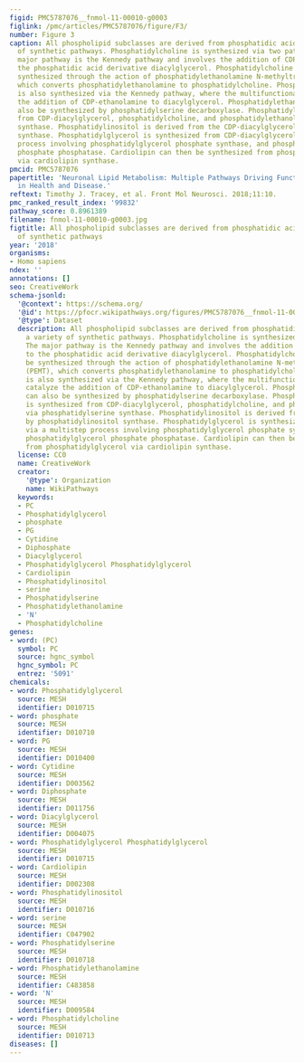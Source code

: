 ```yaml
---
figid: PMC5787076__fnmol-11-00010-g0003
figlink: /pmc/articles/PMC5787076/figure/F3/
number: Figure 3
caption: All phospholipid subclasses are derived from phosphatidic acid via a variety
  of synthetic pathways. Phosphatidylcholine is synthesized via two pathways. The
  major pathway is the Kennedy pathway and involves the addition of CDP-choline to
  the phosphatidic acid derivative diacylglycerol. Phosphatidylcholine can also be
  synthesized through the action of phosphatidylethanolamine N-methyltransferase (PEMT),
  which converts phosphatidylethanolamine to phosphatidylcholine. Phosphatidylethanolamine
  is also synthesized via the Kennedy pathway, where the multifunctional enzymes catalyze
  the addition of CDP-ethanolamine to diacylglycerol. Phosphatidylethanolamine can
  also be synthesized by phosphatidylserine decarboxylase. Phosphatidylserine is synthesized
  from CDP-diacylglycerol, phosphatidylcholine, and phosphatidylethanolamine via phosphatidylserine
  synthase. Phosphatidylinositol is derived from the CDP-diacylglycerol by phosphatidylinositol
  synthase. Phosphatidylglycerol is synthesized from CDP-diacylglycerol via a multistep
  process involving phosphatidylglycerol phosphate synthase, and phosphatidylglycerol
  phosphate phosphatase. Cardiolipin can then be synthesized from phosphatidylglycerol
  via cardiolipin synthase.
pmcid: PMC5787076
papertitle: 'Neuronal Lipid Metabolism: Multiple Pathways Driving Functional Outcomes
  in Health and Disease.'
reftext: Timothy J. Tracey, et al. Front Mol Neurosci. 2018;11:10.
pmc_ranked_result_index: '99832'
pathway_score: 0.8961389
filename: fnmol-11-00010-g0003.jpg
figtitle: All phospholipid subclasses are derived from phosphatidic acid via a variety
  of synthetic pathways
year: '2018'
organisms:
- Homo sapiens
ndex: ''
annotations: []
seo: CreativeWork
schema-jsonld:
  '@context': https://schema.org/
  '@id': https://pfocr.wikipathways.org/figures/PMC5787076__fnmol-11-00010-g0003.html
  '@type': Dataset
  description: All phospholipid subclasses are derived from phosphatidic acid via
    a variety of synthetic pathways. Phosphatidylcholine is synthesized via two pathways.
    The major pathway is the Kennedy pathway and involves the addition of CDP-choline
    to the phosphatidic acid derivative diacylglycerol. Phosphatidylcholine can also
    be synthesized through the action of phosphatidylethanolamine N-methyltransferase
    (PEMT), which converts phosphatidylethanolamine to phosphatidylcholine. Phosphatidylethanolamine
    is also synthesized via the Kennedy pathway, where the multifunctional enzymes
    catalyze the addition of CDP-ethanolamine to diacylglycerol. Phosphatidylethanolamine
    can also be synthesized by phosphatidylserine decarboxylase. Phosphatidylserine
    is synthesized from CDP-diacylglycerol, phosphatidylcholine, and phosphatidylethanolamine
    via phosphatidylserine synthase. Phosphatidylinositol is derived from the CDP-diacylglycerol
    by phosphatidylinositol synthase. Phosphatidylglycerol is synthesized from CDP-diacylglycerol
    via a multistep process involving phosphatidylglycerol phosphate synthase, and
    phosphatidylglycerol phosphate phosphatase. Cardiolipin can then be synthesized
    from phosphatidylglycerol via cardiolipin synthase.
  license: CC0
  name: CreativeWork
  creator:
    '@type': Organization
    name: WikiPathways
  keywords:
  - PC
  - Phosphatidylglycerol
  - phosphate
  - PG
  - Cytidine
  - Diphosphate
  - Diacylglycerol
  - Phosphatidylglycerol Phosphatidylglycerol
  - Cardiolipin
  - Phosphatidylinositol
  - serine
  - Phosphatidylserine
  - Phosphatidylethanolamine
  - 'N'
  - Phosphatidylcholine
genes:
- word: (PC)
  symbol: PC
  source: hgnc_symbol
  hgnc_symbol: PC
  entrez: '5091'
chemicals:
- word: Phosphatidylglycerol
  source: MESH
  identifier: D010715
- word: phosphate
  source: MESH
  identifier: D010710
- word: PG
  source: MESH
  identifier: D010400
- word: Cytidine
  source: MESH
  identifier: D003562
- word: Diphosphate
  source: MESH
  identifier: D011756
- word: Diacylglycerol
  source: MESH
  identifier: D004075
- word: Phosphatidylglycerol Phosphatidylglycerol
  source: MESH
  identifier: D010715
- word: Cardiolipin
  source: MESH
  identifier: D002308
- word: Phosphatidylinositol
  source: MESH
  identifier: D010716
- word: serine
  source: MESH
  identifier: C047902
- word: Phosphatidylserine
  source: MESH
  identifier: D010718
- word: Phosphatidylethanolamine
  source: MESH
  identifier: C483858
- word: 'N'
  source: MESH
  identifier: D009584
- word: Phosphatidylcholine
  source: MESH
  identifier: D010713
diseases: []
---
```

